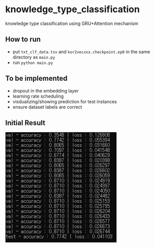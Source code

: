 # knowledge_type_classification

knowledge type classification using GRU+Attention mechanism

## How to run

 - put ```txt_clf_data.tsv``` and ```kor2vecxxx.checkpoint.ep0``` in the same directory as ```main.py```
 - run `python main.py`

## To be implemented

 - dropout in the embedding layer
 - learning rate scheduling
 - visdualizing/showing prediction for test instances
 - ensure dataset labels are correct

 ## Initial Result

 ![image](initial_result.PNG)